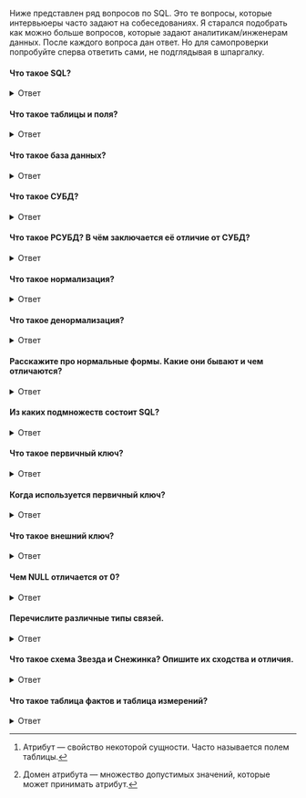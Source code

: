 Ниже представлен ряд вопросов по SQL.
Это те вопросы, которые интервьюеры часто задают на собеседованиях. Я старался подобрать как можно больше вопросов, которые задают аналитикам/инженерам данных.
После каждого вопроса дан ответ. Но для самопроверки попробуйте сперва ответить сами, не подглядывая в шпаргалку.

#### Что такое SQL?
<details>
<summary>Ответ</summary>
SQL  (Structured Query Language) расшифровывается как язык структурированных запросов. Это стандартный язык для СУБД. Он особенно полезен при обработке организованных данных, состоящих из сущностей (переменных) и отношений между различными сущностями данных.
</details>

#### Что такое таблицы и поля?
<details>
<summary>Ответ</summary>
Таблица - это организованный набор данных, хранящихся в виде строк и столбцов. Столбцы могут быть классифицированы как вертикальные поля, а строки - как горизонтальные. Поля - это колонки в таблице, предназначенные для хранения информации.
</details>

#### Что такое база данных?
<details>
<summary>Ответ</summary>
Можно дать несколько разных определений. Ниже представлены те, которые я считаю наиболее удачными.

_База данных_ - это совокупность данных, хранящихся и извлекаемых в цифровом виде из удалённой или локальной компьютерной системы.

_База данных_ - это упорядоченный набор структурированной информации или данных, которые обычно хранятся в электронном виде в компьютерной системе. База данных обычно управляется системой управления базами данных (СУБД).

_База данных_ - это совокупность данных, хранимых в соответствии со схемой данных, манипулирование которыми выполняют в соответствии с правилами средств моделирования данных
</details>

#### Что такое СУБД?
<details>
<summary>Ответ</summary>
СУБД расшифровывается как Система Управления Базами Данных. СУБД - это системное программное обеспечение, ответственное за создание, поиск, обновление и управление базы данных. СУБД гарантирует, наши данные организованы и легкодоступны, выступая в качестве интерфейса между базой данных и её конечными пользователями.
</details>

#### Что такое РСУБД? В чём заключается её отличие от СУБД?
<details>
<summary>Ответ</summary>
_РСУБД_ - Реляционная Система Управления Базами Данных. Ключевое отличие здесь, по сравнению с СУБД, заключается в том, что РСУБД хранит данные в виде набора таблиц, и между общими полями этих таблиц могут существовать отношения. Большинство современных систем управления базами данных, таких как MySQL, Microsoft SQL Server, Oracle, IBM DB2 и Amazon Redshift, основаны на РСУБД.
</details>

#### Что такое нормализация?
<details>
<summary>Ответ</summary>
Нормализация — это процесс организации данных в базе данных, включающий создание таблиц и установление отношений между ними в соответствии с правилами, которые обеспечивают защиту данных и делают базу данных более гибкой, устраняя избыточность и несогласованные зависимости.
</details>

#### Что такое денормализация?
<details>
<summary>Ответ</summary>
Денормализация - это процесс обратный нормализации. При денормализации нормализованная схема преобразуется в схему, содержащую избыточную информацию. Производительность повышается за счет использования избыточности и обеспечения согласованности избыточных данных. Причиной выполнения денормализации являются накладные расходы, возникающие в процессоре запросов из-за чрезмерно нормализованной структуры.
</details>

#### Расскажите про нормальные формы. Какие они бывают и чем отличаются?
<details>
<summary>Ответ</summary>

_Нормальная форма_ — требование, предъявляемое к структуре таблиц в теории реляционных баз данных для устранения из базы избыточных функциональных зависимостей между атрибутами (полями таблиц).
Всего существует шесть нормальных форм. Самая основная и наиболее часто используемая - третья нормальная форма (3НФ), по этому тут будет дано определение только первых трёх нормальных форм.

_Первая нормальная форма_ - оношение находится в 1НФ, если все его атрибуты[^1] являются простыми, все используемые домены[^2] должны содержать только скалярные значения. Не должно быть повторений строк в таблице.

_Вторая нормальная форма_ - отношение находится во 2НФ, если оно находится в 1НФ и каждый не ключевой атрибут неприводимо зависит от Первичного Ключа(ПК). Неприводимость означает, что в составе потенциального ключа отсутствует меньшее подмножество атрибутов, от которого можно также вывести данную функциональную зависимость.

_Третья нормальная форма_ - отношение находится в 3НФ, когда находится во 2НФ и каждый не ключевой атрибут нетранзитивно зависит от первичного ключа. Проще говоря, требуется выносить все не ключевые поля, содержимое которых может относиться к нескольким записям таблицы в отдельные таблицы.

_Нормальная форма Бойса-Кодда (НФБК)_ - это частная форма третьей нормальной формы.

Определение 3НФ не совсем подходит для следующих отношений:
1) отношение имеет два или более потенциальных ключа;
2) два и более потенциальных ключа являются составными;
3) они пересекаются, т.е. имеют хотя бы один общий атрибут.

Для отношений, имеющих один потенциальный ключ (первичный), НФБК является 3НФ. Отношение находится в НФБК, когда каждая нетривиальная и неприводимая слева функциональная зависимость обладает потенциальным ключом в качестве детерминанта.

[^1]: Атрибут — свойство некоторой сущности. Часто называется полем таблицы.

[^2]: Домен атрибута — множество допустимых значений, которые может принимать атрибут.
</details>

#### Из каких подмножеств состоит SQL?
<details>
<summary>Ответ</summary>
DDL (Data Definition Language, язык описания данных) — позволяет выполнять различные операции с базой данных, такие как CREATE (создание), ALTER (изменение) и DROP (удаление объектов).
DML (Data Manipulation Language, язык управления данными) — позволяет получать доступ к данным и манипулировать ими, например, вставлять, обновлять, удалять и извлекать данные из базы данных.
DCL (Data Control Language, язык контролирования данных) — позволяет контролировать доступ к базе данных. Пример — GRANT (предоставить права), REVOKE (отозвать права).
</details>

#### Что такое первичный ключ?
<details>
<summary>Ответ</summary>
Первичный ключ (PRIMARY KEY) предназначен для однозначной идентификации каждой записи в таблице и является строго уникальным (UNIQUE): две записи таблицы не могут иметь одинаковые значения первичного ключа. Нулевые значения (NULL) в PRIMARY KEY не допускаются. Если в качестве PRIMARY KEY используется несколько полей, их называют составным ключом.
</details>

#### Когда используется первичный ключ?
<details>
<summary>Ответ</summary>
Первичный ключ используется в качестве основного ключа и может быть использован для связи с дочерней таблицей, содержащей внешний ключ.
</details>

#### Что такое внешний ключ?
<details>
<summary>Ответ</summary>
Внешний ключ или FOREIGN KEY также является атрибутом ограничения и обеспечивает связь двух таблиц. По сути, это поле или несколько полей, которые ссылаются на PRIMARY KEY в родительской таблице.
</details>

#### Чем NULL отличается от 0?
<details>
<summary>Ответ</summary>
0 - это число.
NULL - это не число, а также NULL не является значением пустой строки. NULL используется для указания того, что данные отсутствуют, неизвестны, неприменимы. NULL не равен ничему, даже другому NULL.
</details>

#### Перечислите различные типы связей.
<details>
<summary>Ответ</summary>

_Один-к-одному (One-to-One)_ - этот тип может быть определён как отношение между двумя таблицами, где каждая запись в одной таблице связана максимум с одной записью в другой таблице.
_Один-ко-многим и Многие-к-одному (One-to-Many & Many-to-One)_ - это наиболее часто используемое отношение, когда запись в таблице связана с несколькими записями в другой таблице.
_Многие-ко-многим (Many-to-Many)_ - этот тип используется в случаях, когда для определения отношения требуется несколько экземпляров с обеих сторон.
</details>


#### Что такое схема Звезда и Снежинка? Опишите их сходства и отличия.
<details>
<summary>Ответ</summary>
Схемы «звезда» и «снежинка» — это два способа структурировать хранилище данных.

Схема типа «звезда» имеет централизованное хранилище данных, которое хранится в таблице фактов. Схема разбивает таблицу фактов на ряд денормализованных таблиц измерений. Таблица фактов содержит агрегированные данные, которые будут использоваться для составления отчетов, а таблица измерений описывает хранимые данные.

Денормализованные проекты менее сложны, потому что данные сгруппированы. Таблица фактов использует только одну ссылку для присоединения к каждой таблице измерений. Более простая конструкция звездообразной схемы значительно упрощает написание сложных запросов.



Схема «звезды», схема звёздного соединения, звездоподобная схема, звёздная схема (от англ. star schema) — специальная организация реляционных таблиц, удобная для хранения многомерных показателей. Лежит в основе реляционного OLAP.

Модель данных состоит из двух типов таблиц: одной таблицы фактов (fact table) — центр «звезды» — и нескольких таблиц измерений (dimension table) по числу измерений в модели данных — лучи «звезды».

Пример схемы звёздного соединения
Таблица фактов обычно содержит одну или несколько колонок типа DECIMAL, дающих числовую характеристику какому-то аспекту предметной области (например, объём продаж для торговой компании или сумма платежей для банка), и несколько целочисленных колонок-ключей для доступа к таблицам измерений. В таблицы фактов данные должны оперативно записываться в случае изменений.

Таблицы измерений расшифровывают ключи, на которые ссылается таблица фактов; например, таблица «products» измерения «товары» базы данных торговой компании может содержать сведения о названии товара, его производителе, типе товара. За счёт использования специальной структуры таблицы измерений реализуется иерархия измерений, в том числе ветвящаяся.

Обычно данные в таблицах-измерениях денормализованы: ценой несколько неэффективного использования дискового пространства удается уменьшить число участвующих в операции соединения таблиц, что обычно приводит к сильному уменьшению времени выполнения запроса. Иногда, тем не менее, требуется произвести нормализацию таблиц-измерений; такая схема носит название «снежинка» (snowflake schema).

SQL-запрос к схеме «звезда» обычно содержит в себе:

одно или несколько соединений таблицы фактов с таблицами измерений;
несколько фильтров (SQL-оператор WHERE), применяемых к таблице фактов или таблицам измерений;
группировку и агрегирование по требуемым элементам иерархии измерений (dimension elements).




Схема типа «снежинка» (snowflake schema) отличается тем, что использует нормализованные данные. Нормализация означает эффективную организацию данных так, чтобы все зависимости данных были определены, и каждая таблица содержала минимум избыточности. Таким образом, отдельные таблицы измерений разветвляются на отдельные таблицы измерений.

Схема «снежинки» использует меньше дискового пространства и лучше сохраняет целостность данных. Основным недостатком является сложность запросов, необходимых для доступа к данным — каждый запрос должен пройти несколько соединений таблиц, чтобы получить соответствующие данные.




Схема снежинки (англ. snowflake schema) получила своё название за свою форму, в виде которой отображается логическая схема таблиц в многомерной базе данных. Так же как и в схеме звезды, схема снежинки представлена централизованной таблицей фактов, соединенной с таблицами измерений. Отличием является то, что здесь таблицы измерений нормализованы с рядом других связанных измерительных таблиц, — в то время как в схеме звезды таблицы измерений полностью денормализованы, с каждым измерением представленным в виде единой таблицы, без соединений на связанные таблицы в схеме снежинки. Чем больше степень нормализации таблиц измерений, тем сложнее выглядит структура схемы снежинки. Создаваемый «эффект снежинки» затрагивает только таблицы измерений, и не применим к таблицам фактов.

Использование
Схема снежинки, также как и схема звезды, наиболее часто встречается в таких хранилищах данных, для которых скорость получения данных более важна, чем эффективность манипуляции ими. Следовательно, таблицы должны быть нормализованы в малой степени, и зачастую разрабатываются с применением не выше третьего уровня нормализации.

Решение в сторону использования схемы звезды или же схемы снежинки, обуславливается относительной мощностью платформы БД, и инструментария для реализации запросов. Схема звезды подходит окружению, в котором инструментарий реализации запросов предоставляет пользователям широкий доступ к структуре таблиц, а также в окружениях, где большинство запросов просты по своей природе. Схема снежинки более подходит для случаев применения более сложного инструментария для реализации запросов, который в большей степени изолирует пользователей от детальной структуры таблиц, а также для среды с множеством запросов сложной структуры.



Для простоты понимания можно считать, что "снежинка" состоит из нескольких "звёзд".

Примеры схем звезда и снежинка.

![image](https://github.com/TalkoDenis/interviews/blob/main/SQL/Theory/%D0%97%D0%B2%D0%B5%D0%B7%D0%B4%D0%B0%20%D0%B8%20%D1%81%D0%BD%D0%B5%D0%B6%D0%B8%D0%BD%D0%BA%D0%B0%202.gif)


![image](https://github.com/TalkoDenis/interviews/blob/main/SQL/Theory/%D0%97%D0%B2%D0%B5%D0%B7%D0%B4%D0%B0%20%D0%B8%20%D1%81%D0%BD%D0%B5%D0%B6%D0%B8%D0%BD%D0%BA%D0%B0.gif)

</details>

#### Что такое таблица фактов и таблица измерений?
<details>
<summary>Ответ</summary>
Таблицы фактов — это таблицы, записи которых являются неизменяемыми "фактами", такими как журналы служб и сведения об измерениях. Записи постепенно добавляются в таблицу потоковой передачей или большими блоками. Записи остаются там до тех пор, пока они не будут удалены из-за затрат или из-за потери их стоимости. В противном случае записи никогда не обновляются.

Данные сущностей иногда хранятся в фактических таблицах, где данные сущности изменяются медленно. Например, данные о какой-либо физической сущности, такой как офисное оборудование, которое редко меняет расположение. Так как данные в Kusto являются неизменяемыми, обычно каждая таблица содержит два столбца:

Столбец идентификатора (string), который идентифицирует сущность
Столбец метки времени последнего изменения (datetime)
Затем извлекается только последняя запись для каждого удостоверения сущности.


Таблица фактов — является основной таблицей хранилища данных[1][2][3][4]. Как правило, она содержит сведения об объектах или событиях, совокупность которых будет в дальнейшем анализироваться. Обычно говорят о четырёх наиболее часто встречающихся типах фактов. К ним относятся:

факты, связанные с транзакциями (англ. Transaction facts). Они основаны на отдельных событиях (типичными примерами которых являются телефонный звонок или снятие денег со счёта с помощью банкомата);
факты, связанные с «моментальными снимками» (англ. Snapshot facts). Основаны на состоянии объекта (например, банковского счёта) в определённые моменты времени, например на конец дня или месяца. Типичными примерами таких фактов являются объём продаж за день или дневная выручка;
факты, связанные с элементами документа (англ. Line-item facts). Основаны на том или ином документе (например, счёте за товар или услугу) и содержат подробную информацию об элементах этого документа (например, количестве, цене, проценте скидки);
факты, связанные с событиями или состоянием объекта (англ. Event or state facts). Представляют возникновение события без подробностей о нём (например, просто факт продажи или факт отсутствия таковой без иных подробностей).
Таблица фактов, как правило, содержит уникальный составной ключ, объединяющий первичные ключи таблиц измерений. Чаще всего это целочисленные значения либо значения типа «дата/время» в целочисленном формате — ведь таблица фактов может содержать сотни тысяч или даже миллионы записей, и хранить в ней повторяющиеся текстовые описания, как правило, невыгодно — лучше поместить их в меньшие по объёму таблицы измерений. При этом как ключевые, так и некоторые неключевые поля должны соответствовать будущим измерениям OLAP-куба. Помимо этого, таблица фактов содержит одно или несколько числовых полей, на основании которых в дальнейшем будут получены агрегатные данные.

Для многомерного анализа пригодны таблицы фактов, содержащие как можно более подробные данные (то есть соответствующие членам нижних уровней иерархии соответствующих измерений). В данном случае предпочтительнее взять за основу факты продажи товаров отдельным заказчикам, а не суммы продаж для разных стран — последние все равно будут вычислены OLAP-средством, в случае использования такового. Исключение можно сделать, пожалуй, только для клиентских OLAP-средств, поскольку в силу ряда ограничений они не могут манипулировать большими объёмами данных.

В таблице фактов нет никаких сведений о том, как группировать записи при вычислении агрегатных данных. Например, в ней есть идентификаторы продуктов или клиентов, но отсутствует информация о том, к какой категории относится данный продукт или в каком городе находится данный клиент. Эти сведения, в дальнейшем используемые для построения иерархий в измерениях куба, содержатся в таблицах измерений. В случае построения отчетов напрямую из хранилища данных, минуя промежуточный шаг создания OLAP-кубов, также могут использоваться так называемые агрегатные таблицы фактов, содержащие крупнозернистую информацию, например суммарные траты покупателя в выбранном магазине за месяц, вместо или в дополнение к детальной таблице фактов с подробной информацией о каждой покупке.




Таблицы измерений
Таблицы измерений:

Хранение ссылочных данных, таких как таблицы подстановки, от идентификатора сущности до ее свойств
Хранение данных, подобных snapshot, в таблицах, все содержимое которых изменяется в одной транзакции
Таблицы измерений не регулярно помечаются с новыми данными. Вместо этого все содержимое данных обновляется одновременно с помощью таких операций, как .set-or-replace, .move extents или .rename tables.

Иногда таблицы измерений могут быть производными от таблиц фактов. Этот процесс можно выполнить с помощью политики обновления в таблице фактов с запросом к таблице, которая принимает последнюю запись для каждой сущности.

Различения таблиц фактов и измерений
В Kusto существуют процессы, которые различают таблицы фактов и таблицы измерений. Один из них — непрерывный экспорт.

Эти механизмы гарантированно обрабатывают данные в фактических таблицах точно один раз. Они полагаются на механизм курсора базы данных .

Например, при каждом выполнении задания непрерывного экспорта экспортируются все записи, которые были приема с момента последнего обновления курсора базы данных. Задания непрерывного экспорта должны различать таблицы фактов и таблицы измерений. Таблицы фактов обрабатывают только недавно обработанные данные, а таблицы измерений используются в качестве подстановок. Таким образом, необходимо учитывать всю таблицу.

Невозможно пометить таблицу как таблицу фактов или таблицу измерений. Способ приема данных в таблицу и способ ее использования определяет ее тип.





Таблица измерений (англ. dimension table) — таблица в структуре многомерной базы данных, которая содержит атрибуты событий, сохраненных в таблице фактов. Атрибуты представляют собой текстовые или иные описания, логически объединенные в одно целое. Например, имя покупателя может являться атрибутом в таблице измерений покупателей, а наименование товара, — в таблице измерений товаров. В то время как сумма транзакции является величиной аддитивной, и её значение должно храниться в таблице фактов.

Таблица фактов связана с таблицами измерений с помощью внешнего ключа.

С течением времени значения атрибутов строки в таблице измерений могут измениться. Например, юридический адрес компании или отдел компании, в котором работает сотрудник. Для отслеживания и обработки в таком случае используют медленно меняющиеся измерения[1]. Есть несколько типов обработки таких изменений:

Первый тип: Перезаписать старые значения.
Второй тип: Добавить новую строку, содержащую новые значения, сохраняя бизнес-ключ для различия строк.
Третий тип: Добавить новый атрибут в существующую строку.

</details>





















